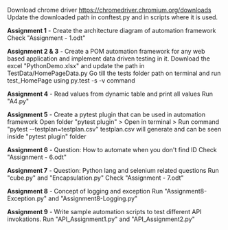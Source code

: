 Download chrome driver https://chromedriver.chromium.org/downloads
Update the downloaded path in conftest.py and in scripts where it is used. 

**Assignment 1** - Create the architecture diagram of automation framework
Check "Assignment - 1.odt"

**Assignment 2 & 3** - Create a POM automation framework for any web based application and implement data driven testing in it.
Download the excel "PythonDemo.xlsx" and update the path in TestData/HomePageData.py
Go till the tests folder path on terminal and run test_HomePage using py.test -s -v command

**Assignment 4** - Read values from dynamic table and print all values
Run "A4.py" 

**Assignment 5** - Create a pytest plugin that can be used in automation framework
Open folder "pytest plugin" > Open in terminal > Run command "pytest --testplan=testplan.csv"
testplan.csv will generate and can be seen inside "pytest plugin" folder 

**Assignment 6** - Question: How to automate when you don't find ID 
Check "Assignment - 6.odt" 

**Assignment 7** - Question: Python lang and selenium related questions
Run "cube.py" and "Encapsulation.py"
Check "Assignment - 7.odt"

**Assignment 8** - Concept of logging and exception
Run "Assignment8-Exception.py" and "Assignment8-Logging.py"

**Assignment 9** - Write sample automation scripts to test different API invokations.
Run "API_Assignment1.py" and "API_Assignment2.py"
